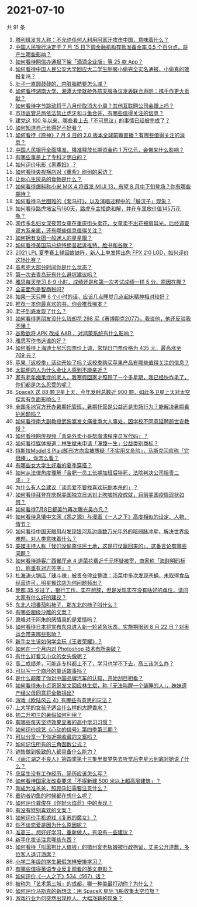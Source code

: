 # 2021-07-10

共 91 条

<!-- BEGIN -->
<!-- 最后更新时间 Sat Jul 10 2021 11:01:55 GMT+0800 (China Standard Time) -->

1. [塔利班发言人称：不允许任何人利用阿富汗攻击中国，意味着什么？](https://www.zhihu.com/question/471209373)
2. [中国人民银行决定于 7 月 15 日下调金融机构存款准备金率 0.5
   个百分点，将产生哪些影响？](https://www.zhihu.com/question/471178899)
3. [如何看待网信办通报下架「滴滴企业版」等 25 款 App？](https://www.zhihu.com/question/471232696)
4. [如何看待中国人民公安大学回应大二学生制服小偷完全实名通报，小偷真的敢报复吗？](https://www.zhihu.com/question/470651207)
5. [肚子一直圆鼓鼓的，内脏脂肪要怎么减？](https://www.zhihu.com/question/45723322)
6. [如何看待湖南大学、湘潭大学就舱外航天服争议发表联合声明：携手作更大贡献？](https://www.zhihu.com/question/471210964)
7. [如何看待字节跳动将于八月份取消大小周？其他互联网公司会跟上吗？](https://www.zhihu.com/question/471196364)
8. [市场监管总局依法禁止虎牙和斗鱼合并，有哪些值得关注的信息？](https://www.zhihu.com/question/471300814)
9. [建党这 100 年以来，哪些看上去「不可思议」的事情已经被完成了？](https://www.zhihu.com/question/468798487)
10. [如何知道自己长得好不好看？](https://www.zhihu.com/question/469915498)
11. [如何看待《原神》7 月 9 日的 2.0
    版本全球前瞻直播？有哪些值得关注的消息？](https://www.zhihu.com/question/470379090)
12. [中国人民银行全面降准，降准释放长期资金约 1
    万亿元，会带来什么影响？](https://www.zhihu.com/question/471181275)
13. [有哪些事是上了专科才明白的？](https://www.zhihu.com/question/322703564)
14. [如何评价电影《黑寡妇》？](https://www.zhihu.com/question/276793168)
15. [如何看待央视横店对《重紫》剧组的采访？](https://www.zhihu.com/question/470791003)
16. [让你心生厌恶的食物是什么？](https://www.zhihu.com/question/468990798)
17. [如何看待爆料称小米 MIX 4 将首发 MIUI 13，有望 8
    月中下旬登场？你有哪些期待？](https://www.zhihu.com/question/470371928)
18. [如何看待乌兰图雅的《套马杆》，以及演唱过程中的「躲汉子」现象？](https://www.zhihu.com/question/467271332)
19. [如何看待路虎堵宝马160天，路虎车主拒绝和解，并在车里放价值145万花瓶？](https://www.zhihu.com/question/471180914)
20. [网传多名妇女深夜带女童在重庆街头卖花，女童卖不出花被扇耳光，后经调查双方系亲属，还有哪些信息值得关注？](https://www.zhihu.com/question/471103183)
21. [如何拥有女团一般迷人的星星眼？](https://www.zhihu.com/question/431143857)
22. [如何看待美国前总统特朗普起诉推特、脸书和谷歌？](https://www.zhihu.com/question/470829116)
23. [2021 LPL 夏季赛上辅因故缺阵，新人上单发挥出色 FPX 2:0
    LGD，如何评价这场比赛？](https://www.zhihu.com/question/471189722)
24. [高考完大部分时间你是什么状态？](https://www.zhihu.com/question/468826766)
25. [第一次去青岛玩有什么避坑建议吗？](https://www.zhihu.com/question/465733900)
26. [雅思每天学习 8-9 小时，成绩还是和第一次考试成绩一样 5
    分，原因在哪？](https://www.zhihu.com/question/453801076)
27. [全麦面包是智商税吗?](https://www.zhihu.com/question/416804902)
28. [如果一天只睡 6 个小时的话，应该几点睡觉几点起床精神相对较好？](https://www.zhihu.com/question/311297911)
29. [推荐一本你最喜欢的书，你会推荐哪本？](https://www.zhihu.com/question/464579170)
30. [老子到底发现了什么？](https://www.zhihu.com/question/313095458)
31. [如何看待男朋友没什么钱却花 298
    买《赛博朋克2077》，我说他，他还反驳我不懂？](https://www.zhihu.com/question/395466027)
32. [谷歌欲将 APK 改成 AAB ，对鸿蒙系统有什么影响？](https://www.zhihu.com/question/469684650)
33. [雅思写作书选谁的好？](https://www.zhihu.com/question/57224350)
34. [如何看待上海迪士尼乐园票价上调，常规日门票价格为 435 元，最高涨至 769
    元？](https://www.zhihu.com/question/471106076)
35. [苹果「返校季」活动开始了吗？返校季购买苹果产品有哪些值得关注的信息？](https://www.zhihu.com/question/470828574)
36. [太聪明的人为什么会让人感到不能亲近？](https://www.zhihu.com/question/449801792)
37. [家有老年痴呆症的老人，我寒假回家才照顾了一个多星期，我已经快炸毛了，你们都是怎么忍受的呢？](https://www.zhihu.com/question/39952242)
38. [SpaceX 送 88 颗卫星上天，今年发射总数近 900
    颗，如此多卫星上天对太空探索有负面影响么？](https://www.zhihu.com/question/470453437)
39. [全国多地官方开办暑期托管班，暑期托管是公益还是市场行为？能解决暑期看护问题吗？](https://www.zhihu.com/question/471050944)
40. [如何看待南大副教授武黎嵩发文痛批南大人事处，因学校不同意延聘颜世安教授？](https://www.zhihu.com/question/470991655)
41. [如何看待网传视频「青岛外卖小哥帮崩溃程序员写代码」？](https://www.zhihu.com/question/470908424)
42. [如何看待媒体报道：林生斌未申请「潼臻一生」公益类别商标？](https://www.zhihu.com/question/471150295)
43. [特斯拉Model S
    Plaid矩形方向盘被质疑「不实用又危险」，马斯克回应称「它很棒」，你怎么看？](https://www.zhihu.com/question/465729695)
44. [有哪些女大学生好看的夏季穿搭？](https://www.zhihu.com/question/316762010)
45. [如何从法律角度理解「合肥一员工长期加班后猝死，法院判决公司担责二成」？](https://www.zhihu.com/question/470842903)
46. [为什么有人会建议「谈恋爱不要找喜欢玩剧本杀的」？](https://www.zhihu.com/question/470321362)
47. [如何看待拜登在庆祝美国独立日派对上吹嘘抗疫成就，目前美国疫情现状如何？](https://www.zhihu.com/question/470332850)
48. [如何看待7月8日都美竹再次曝光吴亦凡？](https://www.zhihu.com/question/470964638)
49. [如何看待息壤中文网《炁之源》与漫画《一人之下》高度相似的设定、人物、情节？](https://www.zhihu.com/question/470549627)
50. [如何看待中国天眼用AI发现银河系边缘数万光年外的暗弱脉冲星，解决世界级难题，对人类意味着什么？](https://www.zhihu.com/question/470923118)
51. [美媒主持人称「我们没偷原住民土地，这是打仗赢回来的」，这番言论有哪些问题？](https://www.zhihu.com/question/471060396)
52. [如何看待游客广西餐厅点 4
    道菜花费近千元怀疑被宰，商家称「海鲜明码标价，称重有对方签字」？](https://www.zhihu.com/question/470587185)
53. [杜海涛火锅店「辣斗辣」被责令停业整改：汤菜中多次发现苍蝇，未取得食品经营许可，明星餐饮店为何问题频出？](https://www.zhihu.com/question/470854902)
54. [我都 35
    岁过了，银行工作，实在想辞，但是发现实在没有啥好的单位，请问大家有什么好的建议？](https://www.zhihu.com/question/463128218)
55. [东北人把番茄叫柿子，那东北的柿子叫什么？](https://www.zhihu.com/question/459057274)
56. [有哪些超级沙雕的文案？](https://www.zhihu.com/question/467925312)
57. [萧峰对于阿朱的感情真的是爱情吗？](https://www.zhihu.com/question/27494668)
58. [如何看待日本将宣布东京进入新一轮紧急状态，实施期限到 8 月 22
    日？对奥运会带来哪些影响？](https://www.zhihu.com/question/470817265)
59. [新手女生该如何学会玩《王者荣耀》？](https://www.zhihu.com/question/314613607)
60. [如何在一个月内对 Photoshop 技术有所突破？](https://www.zhihu.com/question/39164259)
61. [有什么好看又小众的女头像呢？](https://www.zhihu.com/question/461076676)
62. [高二成绩差，可能连专科都上不了，学习也学不下去，高三该怎么办？](https://www.zhihu.com/question/465609153)
63. [可以写一个崩坏的童话故事吗？](https://www.zhihu.com/question/426166872)
64. [是什么颠覆了你对中国品牌汽车的认知，开始刮目相看？](https://www.zhihu.com/question/450821353)
65. [如何看待朱小贞哥哥发文回应林生斌，称「无法叫醒一个装睡的人」，妹妹遗产经父母同意将全数捐出?](https://www.zhihu.com/question/470995271)
66. [游戏《欧陆风云 4》有哪些有意思的玩法？](https://www.zhihu.com/question/322756892)
67. [上大学的女孩子适合什么样的大牌香水？](https://www.zhihu.com/question/467421722)
68. [初二升初三的暑假如何利用？](https://www.zhihu.com/question/405276565)
69. [有哪些每天坚持效果显著的高中学习习惯？](https://www.zhihu.com/question/47351966)
70. [如何评价综艺《心动的信号》第四季第三期？](https://www.zhihu.com/question/470885166)
71. [可以分享一下你近期收藏的文案吗？](https://www.zhihu.com/question/469650894)
72. [如何记住所有的三角函数公式？](https://www.zhihu.com/question/63652417)
73. [销售做到极致的人都具备什么能力？](https://www.zhihu.com/question/458364420)
74. [《画江湖之不良人》第四季第十三集里蚩梦失去听觉后李星云到底对她说了什么？](https://www.zhihu.com/question/470890032)
75. [应届生没有工作经历，简历应该怎么写？](https://www.zhihu.com/question/293138588)
76. [如何看待国家发改委要求「不得新建 500 米以上超高层建筑」？](https://www.zhihu.com/question/470500743)
77. [刚成为准爸爸，照顾孕妇需要注意什么？](https://www.zhihu.com/question/366967759)
78. [垂钓者钓鱼的时候都在想什么呢？](https://www.zhihu.com/question/465012075)
79. [如何评价龚俊在《你好火焰蓝》中的表现？](https://www.zhihu.com/question/469735496)
80. [有没有特别喜欢的文案？](https://www.zhihu.com/question/464740155)
81. [如何评价手机游戏《复苏的魔女》？](https://www.zhihu.com/question/470739380)
82. [你不谈恋爱是因为什么原因呢？](https://www.zhihu.com/question/470227826)
83. [准高三，想好好学习，重新做人，有没有一些建议？](https://www.zhihu.com/question/470762012)
84. [新手化妆该注意哪些东西？](https://www.zhihu.com/question/467014822)
85. [如何看待「叫嚣狗比人值钱」的徽州宴老板娘被行政拘留，丈夫公开道歉，多位客人退订酒席？](https://www.zhihu.com/question/470671135)
86. [小学二年级的学生暑假怎样安排学习？](https://www.zhihu.com/question/407778994)
87. [有哪些值得英语专业反复观看的英文电影？](https://www.zhihu.com/question/327827779)
88. [如何评价《一人之下》534（567）话？](https://www.zhihu.com/question/470973567)
89. [被称为「艺术第三城」的成都，哪一种美最打动你？为什么？](https://www.zhihu.com/question/469305591)
90. [如何评价马斯克的新想法：用 SpaceX 星际飞船收集太空垃圾？](https://www.zhihu.com/question/470417380)
91. [游戏行业为何突然出现抢人、大幅涨薪的现象？](https://www.zhihu.com/question/468141499)

<!-- END -->
